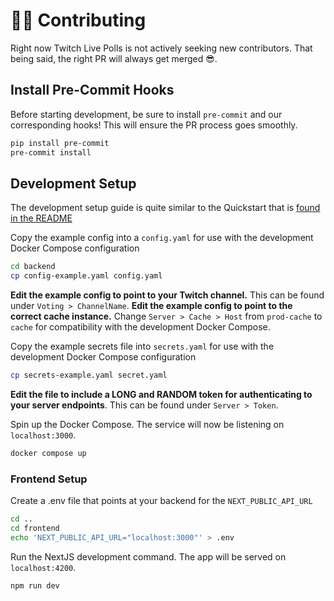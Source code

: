 # 👩‍💻 Contributing

Right now Twitch Live Polls is not actively seeking new contributors. That being said, the right PR will always get merged 😎.

## Install Pre-Commit Hooks

Before starting development, be sure to install `pre-commit` and our corresponding hooks! This will ensure the PR process goes smoothly.

```bash
pip install pre-commit
pre-commit install
```

## Development Setup

The development setup guide is quite similar to the Quickstart that is [found in the README](../README.md)

Copy the example config into a `config.yaml` for use with the development Docker Compose configuration

```bash
cd backend
cp config-example.yaml config.yaml
```

**Edit the example config to point to your Twitch channel.** This can be found under `Voting > ChannelName`.
**Edit the example config to point to the correct cache instance.** Change `Server > Cache > Host` from `prod-cache` to `cache` for compatibility with the development Docker Compose.

Copy the example secrets file into `secrets.yaml` for use with the development Docker Compose configuration

```bash
cp secrets-example.yaml secret.yaml
```

**Edit the file to include a LONG and RANDOM token for authenticating to your server endpoints**. This can be found under `Server > Token`.

Spin up the Docker Compose. The service will now be listening on `localhost:3000`.

```bash
docker compose up
```

### Frontend Setup

Create a .env file that points at your backend for the `NEXT_PUBLIC_API_URL`

```bash
cd ..
cd frontend
echo 'NEXT_PUBLIC_API_URL="localhost:3000"' > .env
```

Run the NextJS development command. The app will be served on `localhost:4200`.

```bash
npm run dev
```
